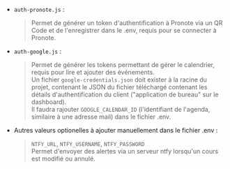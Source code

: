 - `auth-pronote.js` :
	> Permet de générer un token d'authentification à Pronote via un QR Code et de l'enregistrer dans le .env, requis pour se connecter à Pronote.

- `auth-google.js` :
	> Permet de générer les tokens permettant de gérer le calendrier, requis pour lire et ajouter des événements.  
	> Un fichier `google-credentials.json` doit exister à la racine du projet, contenant le JSON du fichier téléchargé contenant les détails d'authentification du client ("application de bureau" sur le dashboard).  
	> Il faudra rajouter `GOOGLE_CALENDAR_ID` (l'identifiant de l'agenda, similaire à une adresse mail) dans le fichier .env.  

- Autres valeurs optionelles à ajouter manuellement dans le fichier .env :
	> `NTFY_URL`, `NTFY_USERNAME`, `NTFY_PASSWORD`  
	> Permet d'envoyer des alertes via un serveur ntfy lorsqu'un cours est modifié ou annulé.